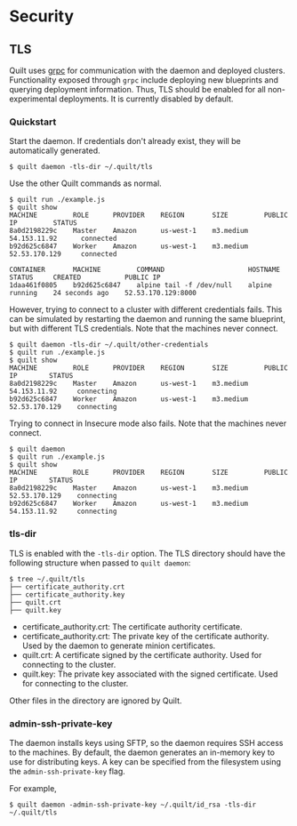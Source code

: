 # Security

## TLS
Quilt uses [grpc](http://www.grpc.io/) for communication with the daemon and
deployed clusters. Functionality exposed through `grpc` include deploying new
blueprints and querying deployment information. Thus, TLS should be enabled for
all non-experimental deployments. It is currently disabled by default.

### Quickstart
Start the daemon. If credentials don't already exist, they will be
automatically generated.

```console
$ quilt daemon -tls-dir ~/.quilt/tls
```

Use the other Quilt commands as normal.

```console
$ quilt run ./example.js
$ quilt show
MACHINE         ROLE      PROVIDER    REGION       SIZE         PUBLIC IP         STATUS
8a0d2198229c    Master    Amazon      us-west-1    m3.medium    54.153.11.92      connected
b92d625c6847    Worker    Amazon      us-west-1    m3.medium    52.53.170.129     connected

CONTAINER       MACHINE         COMMAND                     HOSTNAME  STATUS     CREATED           PUBLIC IP
1daa461f0805    b92d625c6847    alpine tail -f /dev/null    alpine    running    24 seconds ago    52.53.170.129:8000
```

However, trying to connect to a cluster with different credentials fails.
This can be simulated by restarting the daemon and running the same blueprint,
but with different TLS credentials. Note that the machines never connect.

```console
$ quilt daemon -tls-dir ~/.quilt/other-credentials
$ quilt run ./example.js
$ quilt show
MACHINE         ROLE      PROVIDER    REGION       SIZE         PUBLIC IP        STATUS
8a0d2198229c    Master    Amazon      us-west-1    m3.medium    54.153.11.92     connecting
b92d625c6847    Worker    Amazon      us-west-1    m3.medium    52.53.170.129    connecting
```

Trying to connect in Insecure mode also fails. Note that the machines never connect.

```console
$ quilt daemon
$ quilt run ./example.js
$ quilt show
MACHINE         ROLE      PROVIDER    REGION       SIZE         PUBLIC IP        STATUS
8a0d2198229c    Master    Amazon      us-west-1    m3.medium    52.53.170.129    connecting
b92d625c6847    Worker    Amazon      us-west-1    m3.medium    54.153.11.92     connecting
```

### tls-dir
TLS is enabled with the `-tls-dir` option. The TLS directory should have the
following structure when passed to `quilt daemon`:

```console
$ tree ~/.quilt/tls
├── certificate_authority.crt
├── certificate_authority.key
├── quilt.crt
├── quilt.key
```

- certificate_authority.crt: The certificate authority certificate.
- certificate_authority.crt: The private key of the certificate authority.
Used by the daemon to generate minion certificates.
- quilt.crt: A certificate signed by the certificate authority.
Used for connecting to the cluster.
- quilt.key: The private key associated with the signed certificate.
Used for connecting to the cluster.

Other files in the directory are ignored by Quilt.

### admin-ssh-private-key
The daemon installs keys using SFTP, so the daemon requires SSH access to the
machines. By default, the daemon generates an in-memory key to use for distributing
keys. A key can be specified from the filesystem using the
`admin-ssh-private-key` flag.

For example,

```console
$ quilt daemon -admin-ssh-private-key ~/.quilt/id_rsa -tls-dir ~/.quilt/tls
```
